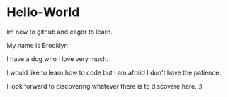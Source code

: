 # Hello-World
Im new to github and eager to learn. 

My name is Brooklyn

I have a dog who I love very much. 

I would like to learn how to code but I am afraid I don't have the patience. 

I look forward to discovering whatever there is to discovere here. :) 
